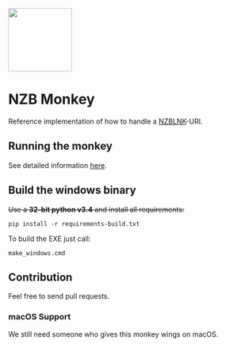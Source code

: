 <img src="https://raw.githubusercontent.com/nzblnk/nzb-monkey/master/resource/nzb-monkey.svg" width="128">

# NZB Monkey

Reference implementation of how to handle a [NZBLNK](https://nzblnk.github.io/)-URI.

## Running the monkey

See detailed information [here](https://nzblnk.github.io/nzb-monkey/).

## Build the windows binary

~~Use a **32-bit python v3.4** and install all requirements:~~

`pip install -r requirements-build.txt `

To build the EXE just call:

`make_windows.cmd`

## Contribution

Feel free to send pull requests.

### macOS Support

We still need someone who gives this monkey wings on macOS. 
